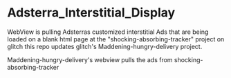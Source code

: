 # Adsterra_Interstitial_Display

WebView is pulling Adsterras customized interstitial Ads that are being loaded on a blank html page at the "shocking-absorbing-tracker" project on glitch
this repo updates glitch's Maddening-hungry-delivery project. 

Maddening-hungry-delivery's webview pulls the ads from shocking-absorbing-tracker
